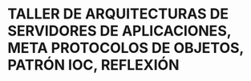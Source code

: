 # TALLER DE ARQUITECTURAS DE SERVIDORES DE APLICACIONES, META PROTOCOLOS DE OBJETOS, PATRÓN IOC, REFLEXIÓN
